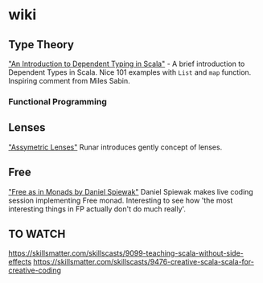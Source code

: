 # wiki

## Type Theory

["An Introduction to Dependent Typing in Scala"](https://skillsmatter.com/skillscasts/9045-an-introduction-to-dependent-typing-in-scala) - A brief introduction to Dependent Types in Scala. Nice 101 examples with `List` and `map` function. Inspiring comment from Miles Sabin.

### Functional Programming

## Lenses
["Assymetric Lenses"](https://skillsmatter.com/skillscasts/3257-asymmetric-lenses-scala) Runar introduces gently concept of lenses.

## Free
["Free as in Monads by Daniel Spiewak"](https://www.youtube.com/watch?v=aKUQUIHRGec) Daniel Spiewak makes live coding session implementing Free monad. Interesting to see how 'the most interesting things in FP actually don't do much really'.

## TO WATCH
https://skillsmatter.com/skillscasts/9099-teaching-scala-without-side-effects
https://skillsmatter.com/skillscasts/9476-creative-scala-scala-for-creative-coding
